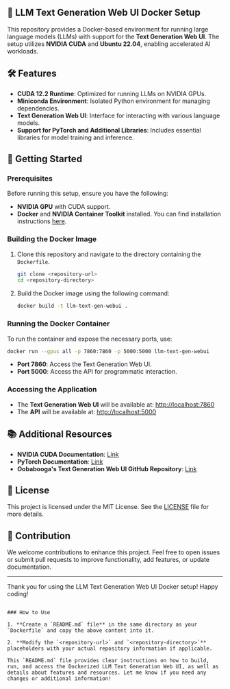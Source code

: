 ## 🧠 LLM Text Generation Web UI Docker Setup

This repository provides a Docker-based environment for running large language models (LLMs) with support 
for the **Text Generation Web UI**. The setup utilizes **NVIDIA CUDA** and **Ubuntu 22.04**, enabling accelerated AI workloads.

## 🛠 Features

- **CUDA 12.2 Runtime**: Optimized for running LLMs on NVIDIA GPUs.
- **Miniconda Environment**: Isolated Python environment for managing dependencies.
- **Text Generation Web UI**: Interface for interacting with various language models.
- **Support for PyTorch and Additional Libraries**: Includes essential libraries for model training and inference.

## 🚀 Getting Started

### Prerequisites

Before running this setup, ensure you have the following:

- **NVIDIA GPU** with CUDA support.
- **Docker** and **NVIDIA Container Toolkit** installed. You can find installation instructions [here](https://docs.nvidia.com/datacenter/cloud-native/container-toolkit/install-guide.html).

### Building the Docker Image

1. Clone this repository and navigate to the directory containing the `Dockerfile`.

   ```bash
   git clone <repository-url>
   cd <repository-directory>
   ```

2. Build the Docker image using the following command:

   ```bash
   docker build -t llm-text-gen-webui .
   ```

### Running the Docker Container

To run the container and expose the necessary ports, use:

```bash
docker run --gpus all -p 7860:7860 -p 5000:5000 llm-text-gen-webui
```

- **Port 7860**: Access the Text Generation Web UI.
- **Port 5000**: Access the API for programmatic interaction.

### Accessing the Application

- The **Text Generation Web UI** will be available at: [http://localhost:7860](http://localhost:7860)
- The **API** will be available at: [http://localhost:5000](http://localhost:5000)

## 📚 Additional Resources

- **NVIDIA CUDA Documentation**: [Link](https://docs.nvidia.com/cuda/)
- **PyTorch Documentation**: [Link](https://pytorch.org/)
- **Oobabooga's Text Generation Web UI GitHub Repository**: [Link](https://github.com/oobabooga/text-generation-webui)

## 📝 License

This project is licensed under the MIT License. See the [LICENSE](LICENSE) file for more details.

## 🤝 Contribution

We welcome contributions to enhance this project. Feel free to open issues or submit pull requests to improve functionality, add features, or update documentation.

---

Thank you for using the LLM Text Generation Web UI Docker setup! Happy coding!
```

### How to Use

1. **Create a `README.md` file** in the same directory as your `Dockerfile` and copy the above content into it.

2. **Modify the `<repository-url>` and `<repository-directory>`** placeholders with your actual repository information if applicable.

This `README.md` file provides clear instructions on how to build, run, and access the Dockerized LLM Text Generation Web UI, as well as details about features and resources. Let me know if you need any changes or additional information!

